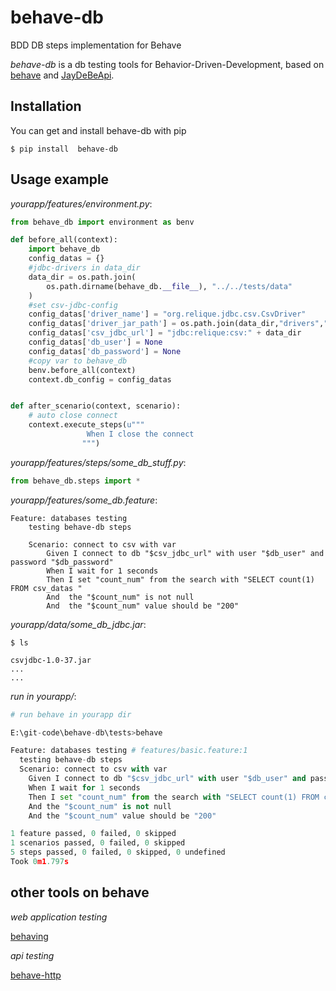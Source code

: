 # behave-db
BDD DB steps implementation for Behave

_behave-db_ is a db testing tools for
Behavior-Driven-Development, based on
[behave](http://pypi.python.org/pypi/behave) and
[JayDeBeApi](https://github.com/baztian/jaydebeapi).



## Installation 

You can get and install behave-db with pip

```
$ pip install  behave-db
```

## Usage example

*yourapp/features/environment.py*:

```python
from behave_db import environment as benv

def before_all(context):
    import behave_db
    config_datas = {}
    #jdbc-drivers in data_dir
    data_dir = os.path.join(
        os.path.dirname(behave_db.__file__), "../../tests/data"
    )
    #set csv-jdbc-config
    config_datas['driver_name'] = "org.relique.jdbc.csv.CsvDriver"
    config_datas['driver_jar_path'] = os.path.join(data_dir,"drivers","csvjdbc-1.0-37.jar")
    config_datas['csv_jdbc_url'] = "jdbc:relique:csv:" + data_dir
    config_datas['db_user'] = None
    config_datas['db_password'] = None
    #copy var to behave_db
    benv.before_all(context)
    context.db_config = config_datas


def after_scenario(context, scenario):
    # auto close connect
    context.execute_steps(u"""
                 When I close the connect
                """)

```

*yourapp/features/steps/some\_db\_stuff.py*:

```python
from behave_db.steps import *
```

*yourapp/features/some\_db.feature*:

```gherkin
Feature: databases testing
    testing behave-db steps

    Scenario: connect to csv with var 
        Given I connect to db "$csv_jdbc_url" with user "$db_user" and password "$db_password"
        When I wait for 1 seconds
        Then I set "count_num" from the search with "SELECT count(1) FROM csv_datas "
        And  the "$count_num" is not null
        And  the "$count_num" value should be "200"

```

*yourapp/data/some\_db_jdbc.jar*:

```shell
$ ls

csvjdbc-1.0-37.jar
...
...

```

*run in yourapp/*:

``` python
# run behave in yourapp dir

E:\git-code\behave-db\tests>behave

Feature: databases testing # features/basic.feature:1
  testing behave-db steps
  Scenario: connect to csv with var                                                        # features/basic.feature:4
    Given I connect to db "$csv_jdbc_url" with user "$db_user" and password "$db_password" # ../src/behave_db/steps/basic.py:12
    When I wait for 1 seconds                                                              # ../src/behave_db/steps/basic.py:53
    Then I set "count_num" from the search with "SELECT count(1) FROM csv_datas "          # ../src/behave_db/steps/basic.py:59
    And the "$count_num" is not null                                                       # ../src/behave_db/steps/basic.py:68
    And the "$count_num" value should be "200"                                             # features/steps/steps.py:8

1 feature passed, 0 failed, 0 skipped
1 scenarios passed, 0 failed, 0 skipped
5 steps passed, 0 failed, 0 skipped, 0 undefined
Took 0m1.797s

```

## other tools on behave

*web application testing*

[behaving](https://github.com/ggozad/behaving)

*api testing*

[behave-http](https://github.com/mikek/behave-http)


